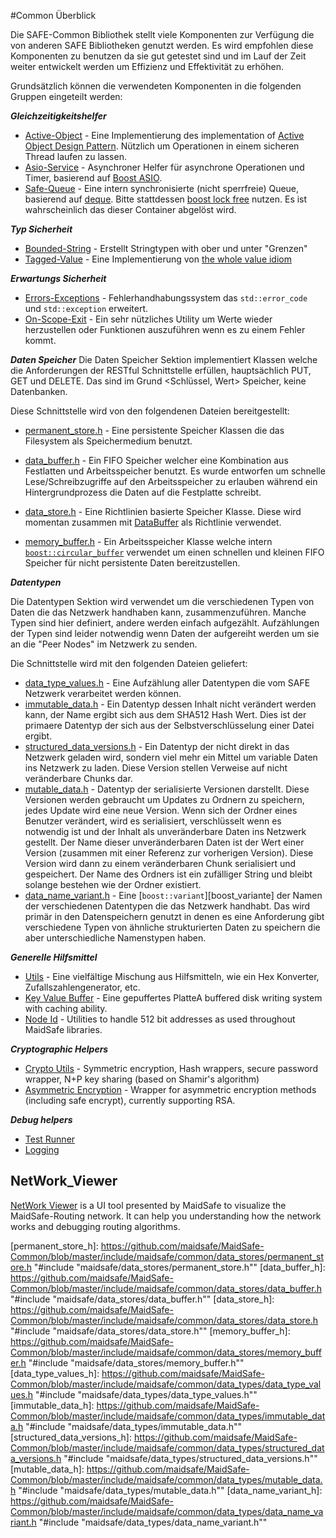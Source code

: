 #Common Überblick

Die SAFE-Common Bibliothek stellt viele Komponenten zur Verfügung die von anderen SAFE Bibliotheken genutzt werden. Es wird empfohlen diese Komponenten zu benutzen da sie gut getestet sind und im Lauf der Zeit weiter entwickelt werden um Effizienz und Effektivität zu erhöhen.

Grundsätzlich können die verwendeten Komponenten in die folgenden Gruppen eingeteilt werden:


_**Gleichzeitigkeitshelfer**_
* [Active-Object](https://github.com/maidsafe/MaidSafe-Common/wiki/Active-Object) - Eine Implementierung des  implementation of [Active Object Design Pattern](http://en.wikipedia.org/wiki/Active_object).  Nützlich um Operationen in einem sicheren Thread laufen zu lassen.
* [Asio-Service](https://github.com/maidsafe/MaidSafe-Common/wiki/Asio-Service) - Asynchroner Helfer für asynchrone Operationen und Timer, basierend auf  [Boost ASIO](http://www.boost.org/doc/libs/release/doc/html/boost_asio.html).
* [Safe-Queue](https://github.com/maidsafe/MaidSafe-Common/wiki/Safe-Queue) -  Eine intern synchronisierte (nicht sperrfreie) Queue, basierend auf  [deque](http://en.cppreference.com/w/cpp/container/deque). Bitte stattdessen [boost lock free](http://www.boost.org/doc/libs/release/doc/html/lockfree.html) nutzen. Es ist wahrscheinlich das dieser Container abgelöst wird.

_**Typ Sicherheit**_
* [Bounded-String](https://github.com/maidsafe/MaidSafe-Common/wiki/Bounded-String) - Erstellt Stringtypen with ober und unter "Grenzen"
* [Tagged-Value](https://github.com/maidsafe/MaidSafe-Common/wiki/Tagged-Value) - Eine Implementierung von  [the whole value idiom](http://martin-moene.blogspot.co.uk/2012/07/light-on-whole-value.html)

_**Erwartungs Sicherheit**_
* [Errors-Exceptions](https://github.com/maidsafe/MaidSafe-Common/wiki/Errors-Exceptions) - Fehlerhandhabungssystem das  ```std::error_code``` und ```std::exception``` erweitert.
* [On-Scope-Exit](https://github.com/maidsafe/MaidSafe-Common/wiki/On-Scope-Exit) - Ein sehr nützliches Utility um Werte wieder herzustellen oder Funktionen auszuführen wenn es zu einem Fehler kommt.

_**Daten Speicher**_
Die Daten Speicher Sektion implementiert Klassen welche die Anforderungen der RESTful Schnittstelle erfüllen, hauptsächlich PUT, GET und DELETE. Das sind im Grund <Schlüssel, Wert> Speicher, keine Datenbanken.

Diese Schnittstelle wird von den folgendenen Dateien bereitgestellt:

* [permanent_store.h](https://github.com/maidsafe/MaidSafe-Common/blob/master/include/maidsafe/common/data_stores/permanent_store.h) - Eine persistente Speicher Klassen die das Filesystem als Speichermedium benutzt.
* [data_buffer.h](https://github.com/maidsafe/MaidSafe-Common/blob/master/include/maidsafe/common/data_stores/data_buffer.h) - Ein FIFO Speicher welcher eine Kombination aus Festlatten und Arbeitsspeicher benutzt. Es wurde entworfen um schnelle Lese/Schreibzugriffe auf den Arbeitsspeicher zu erlauben während ein Hintergrundprozess die Daten auf die Festplatte schreibt.

* [data_store.h](https://github.com/maidsafe/MaidSafe-Common/blob/master/include/maidsafe/common/data_stores/data_store.h) - Eine Richtlinien basierte Speicher Klasse. Diese wird momentan zusammen mit  [DataBuffer](https://github.com/maidsafe/MaidSafe-Common/blob/master/include/maidsafe/common/data_stores/data_buffer.h) als Richtlinie verwendet.
* [memory_buffer.h](https://github.com/maidsafe/MaidSafe-Common/blob/master/include/maidsafe/common/data_stores/memory_buffer.h) - Ein Arbeitsspeicher Klasse welche intern [`boost::circular_buffer`][boost_circular_buffer] verwendet um einen schnellen und kleinen FIFO Speicher für nicht persistente Daten bereitzustellen.

_**Datentypen**_

Die Datentypen Sektion wird verwendet um die verschiedenen Typen von Daten die das Netzwerk handhaben kann, zusammenzuführen. Manche Typen sind hier definiert, andere werden einfach aufgezählt. Aufzählungen der Typen sind leider notwendig wenn Daten der aufgereiht werden um sie an die "Peer Nodes" im Netzwerk zu senden.

Die Schnittstelle wird mit den folgenden Dateien geliefert:


* [data_type_values.h](https://github.com/maidsafe/MaidSafe-Common/blob/master/include/maidsafe/common/data_types/data_type_values.h) - Eine Aufzählung aller Datentypen die vom SAFE Netzwerk verarbeitet werden können.
* [immutable_data.h](https://github.com/maidsafe/MaidSafe-Common/blob/master/include/maidsafe/common/data_types/immutable_data.h) - Ein Datentyp dessen Inhalt nicht verändert werden kann, der Name ergibt sich aus dem SHA512 Hash Wert. Dies ist der primaere Datentyp der sich aus der Selbstverschlüsselung einer Datei ergibt.
* [structured_data_versions.h](https://github.com/maidsafe/MaidSafe-Common/blob/master/include/maidsafe/common/data_types/structured_data_versions.h) - Ein Datentyp der nicht direkt in das Netzwerk geladen wird, sondern viel mehr ein Mittel um variable Daten ins Netzwerk zu laden. Diese Version stellen Verweise auf nicht veränderbare Chunks dar.
* [mutable_data.h](https://github.com/maidsafe/MaidSafe-Common/blob/master/include/maidsafe/common/data_types/mutable_data.h) - Datentyp der serialisierte Versionen darstellt. Diese Versionen werden gebraucht um Updates zu Ordnern zu speichern, jedes Update wird eine neue Version. Wenn sich der Ordner eines Benutzer verändert, wird es serialisiert, verschlüsselt wenn es notwendig ist und der Inhalt als unveränderbare Daten ins Netzwerk gestellt. Der Name dieser unveränderbaren Daten ist der Wert einer Version (zusammen mit einer Referenz zur vorherigen Version). Diese Version wird dann zu einem veränderbaren Chunk serialisiert und gespeichert. Der Name des Ordners ist ein zufälliger String und bleibt solange bestehen wie der Ordner existiert.
* [data_name_variant.h](https://github.com/maidsafe/MaidSafe-Common/blob/master/include/maidsafe/common/data_types/data_name_variant.h) - Eine [`boost::variant`][boost_variante] der Namen der verschiedenen Datentypen die das Netzwerk handhabt. Das wird primär in den Datenspeichern genutzt in denen es eine Anforderung gibt verschiedene Typen von ähnliche strukturierten Daten zu speichern die aber unterschiedliche Namenstypen haben.

_**Generelle Hilfsmittel**_
* [Utils](https://github.com/maidsafe/MaidSafe-Common/wiki/Utils) - Eine vielfältige Mischung aus Hilfsmitteln, wie ein Hex Konverter, Zufallszahlengenerator, etc.
* [Key Value Buffer](https://github.com/maidsafe/MaidSafe-Common/wiki/Key-Value-Buffer) - Eine gepuffertes  PlatteA buffered disk writing system with caching ability.
* [Node Id](https://github.com/maidsafe/MaidSafe-Common/wiki/Node-Id) - Utilities to handle 512 bit addresses as used throughout MaidSafe libraries.

_**Cryptographic Helpers**_
* [Crypto Utils](https://github.com/maidsafe/MaidSafe-Common/wiki/Crypto-Utils) - Symmetric encryption, Hash wrappers, secure password wrapper, N+P key sharing (based on Shamir's algorithm)
* [Asymmetric Encryption](https://github.com/maidsafe/MaidSafe-Common/wiki/Asymmetric-Encryption) - Wrapper for asymmetric encryption methods (including safe encrypt), currently supporting RSA.

_**Debug helpers**_
* [Test Runner](https://github.com/maidsafe/MaidSafe/wiki/Running-Tests)
* [Logging](https://github.com/maidsafe/MaidSafe/wiki/Logging-Options)

## NetWork_Viewer

[NetWork Viewer](http://visualiser.maidsafe.net:8080/auth) is a UI tool presented by MaidSafe to visualize the MaidSafe-Routing network. It can help you understanding how the network works and debugging routing algorithms.



[boost_circular_buffer]: http://www.boost.org/doc/libs/release/doc/html/circular_buffer.html
[boost_variant]: http://www.boost.org/doc/libs/release/doc/html/variant.html

[permanent_store_h]: https://github.com/maidsafe/MaidSafe-Common/blob/master/include/maidsafe/common/data_stores/permanent_store.h "#include "maidsafe/data_stores/permanent_store.h""
[data_buffer_h]: https://github.com/maidsafe/MaidSafe-Common/blob/master/include/maidsafe/common/data_stores/data_buffer.h "#include "maidsafe/data_stores/data_buffer.h""
[data_store_h]: https://github.com/maidsafe/MaidSafe-Common/blob/master/include/maidsafe/common/data_stores/data_store.h "#include "maidsafe/data_stores/data_store.h""
[memory_buffer_h]: https://github.com/maidsafe/MaidSafe-Common/blob/master/include/maidsafe/common/data_stores/memory_buffer.h "#include "maidsafe/data_stores/memory_buffer.h""
[data_type_values_h]: https://github.com/maidsafe/MaidSafe-Common/blob/master/include/maidsafe/common/data_types/data_type_values.h "#include "maidsafe/data_types/data_type_values.h""
[immutable_data_h]: https://github.com/maidsafe/MaidSafe-Common/blob/master/include/maidsafe/common/data_types/immutable_data.h "#include "maidsafe/data_types/immutable_data.h""
[structured_data_versions_h]: https://github.com/maidsafe/MaidSafe-Common/blob/master/include/maidsafe/common/data_types/structured_data_versions.h "#include "maidsafe/data_types/structured_data_versions.h""
[mutable_data_h]: https://github.com/maidsafe/MaidSafe-Common/blob/master/include/maidsafe/common/data_types/mutable_data.h "#include "maidsafe/data_types/mutable_data.h""
[data_name_variant_h]: https://github.com/maidsafe/MaidSafe-Common/blob/master/include/maidsafe/common/data_types/data_name_variant.h "#include "maidsafe/data_types/data_name_variant.h""
